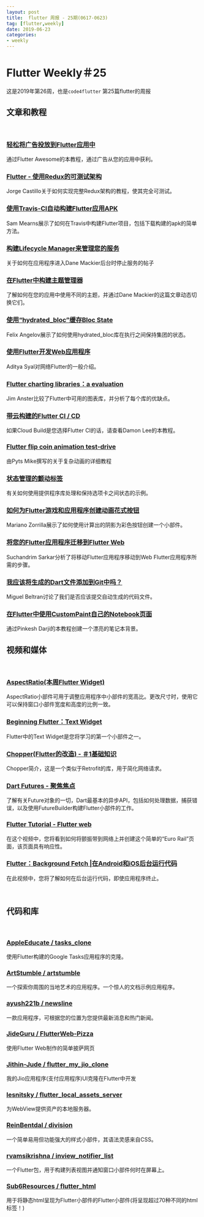 ```yaml
---
layout: post
title:  flutter 周报 - 25期(0617-0623)
tag: [flutter,weekly]
date: 2019-06-23
categories:
- weekly
---
```

 

# Flutter Weekly＃25

这是2019年第26周，也是`code4flutter` 第25篇flutter的周报


文章和教程
----------------------

  

### [轻松将广告投放到Flutter应用中](https://flutterawesome.com/easily-implement-ads-into-a-flutter-app/)

通过Flutter Awesome的本教程，通过广告从您的应用中获利。

### [Flutter  - 使用Redux的可测试架构](https://jorgecastillo.dev/flutter-end-to-end-testable-architecture-using-redux)

Jorge Castillo关于如何实现完整Redux架构的教程，使其完全可测试。

### [使用Travis-CI自动构建Flutter应用APK](https://medium.com/apolloblog/automatically-build-your-flutter-apps-with-travis-ci-4c1e47a5ae69)

Sam Mearns展示了如何在Travis中构建Flutter项目，包括下载构建的apk的简单方法。

### [构建Lifecycle Manager来管理您的服务](https://medium.com/flutter-community/build-a-lifecycle-manager-to-manage-your-services-b9c928d3aed7)

关于如何在应用程序进入Dane Mackier后台时停止服务的帖子

### [在Flutter中构建主题管理器](https://medium.com/flutter-community/build-a-theme-manager-in-flutter-3faeed26b8b3?postPublishedType=initial)

了解如何在您的应用中使用不同的主题，并通过Dane Mackier的这篇文章动态切换它们。

### [使用“hydrated_bloc”缓存Bloc State](https://medium.com/flutter-community/caching-bloc-state-with-hydrated-bloc-e565f81520a4)

Felix Angelov展示了如何使用hydrated_bloc库在执行之间保持集团的状态。

### [使用Flutter开发Web应用程序](https://medium.com/flutterdevs/developing-web-apps-using-flutter-flutter-for-web-65d0fec5f588)

Aditya Syal对网络Flutter的一般介绍。

### [Flutter charting libraries：a evaluation](https://medium.com/@ansterj/flutter-charting-libraries-an-evaluation-b1d6de5c7b85)

Jim Anster比较了Flutter中可用的图表库，并分析了每个库的优缺点。

### [带云构建的Flutter CI / CD](https://medium.com/@damonlee_36939/flutter-ci-cd-with-cloud-build-android-9cd12ade8306)

如果Cloud Build是您选择Flutter CI的话，请查看Damon Lee的本教程。

### [Flutter flip coin animation test-drive](https://medium.com/@mk.pyts/flutter-flip-coin-animation-test-drive-e7ddb126a20c)

由Pyts Mike撰写的关于复杂动画的详细教程

### [状态管理的颤动标签](https://medium.com/better-programming/flutter-tabs-w-state-management-ac2049be7160)

有关如何使用提供程序库处理和保持选项卡之间状态的示例。

### [如何为Flutter游戏和应用程序创建动画花式按钮](https://medium.com/flutter-community/how-to-create-an-animated-fancy-button-for-flutter-games-和应用程式-3da7b81c2c12)

Mariano Zorrilla展示了如何使用计算出的阴影为彩色按钮创建一个小部件。

### [将您的Flutter应用程序迁移到Flutter Web](https://medium.com/@suchandrimsarkar/migrate-your-flutter-app-to-flutter-web-4bd3c9b3e81d)

Suchandrim Sarkar分析了将移动Flutter应用程序移动到Web Flutter应用程序所需的步骤。

### [我应该将生成的Dart文件添加到Git中吗？](https://medium.com/@MiBLT/should-i-add-generated-dart-files-to-git-16802b2fd1a0)

Miguel Beltran讨论了我们是否应该提交自动生成的代码文件。

### [在Flutter中使用CustomPaint自己的Notebook页面](https://medium.com/aubergine-solutions/your-own-notebook-page-using-custompaint-in-flutter-5d902ecccf8c)

通过Pinkesh Darji的本教程创建一个漂亮的笔记本背景。
  
视频和媒体
----------------

  

### [AspectRatio(本周Flutter Widget)](https://www.youtube.com/watch?v=XcnP3_mO_Ms)

AspectRatio小部件可用于调整应用程序中小部件的宽高比。更改尺寸时，使用它可以保持窗口小部件宽度和高度的比例一致。

### [Beginning Flutter：Text Widget](https://www.youtube.com/watch?v=k2iw8n4atXQ)

Flutter中的Text Widget是您将学习的第一个小部件之一。

### [Chopper(Flutter的改造) - ＃1基础知识](https://www.youtube.com/watch?v=zFXK5EsrUF0&feature=youtu.be)

Chopper简介，这是一个类似于Retrofit的库，用于简化网络请求。

### [Dart Futures  - 聚焦焦点](https://www.youtube.com/watch?v=OTS-ap9_aXc&feature=youtu.be)

了解有关Future对象的一切，Dart最基本的异步API，包括如何处理数据，捕获错误，以及使用FutureBuilder构建Flutter小部件的工作。

### [Flutter Tutorial  -  Flutter web](https://www.youtube.com/watch?v=YelioRdQI4k)

在这个视频中，您将看到如何将颤振带到网络上并创建这个简单的“Euro Rail”页面，该页面具有响应性。

### [Flutter：Background Fetch |在Android和iOS后台运行代码](https://www.youtube.com/watch?v=NhlPK10_k9E&feature=youtu.be)

在此视频中，您将了解如何在后台运行代码，即使应用程序终止。

  

代码和库
------------------

  

### [AppleEducate / tasks_clone](https://github.com/AppleEducate/tasks_clone)

使用Flutter构建的Google Tasks应用程序的克隆。

### [ArtStumble / artstumble](https://github.com/maylortaylor/ArtStumble/tree/master/artstumble)

一个探索你周围的当地艺术的应用程序。一个惊人的文档示例应用程序。

### [ayush221b / newsline](https://github.com/ayush221b/newsline)

一款应用程序，可根据您的位置为您提供最新消息和热门新闻。

### [JideGuru / FlutterWeb-Pizza](https://github.com/JideGuru/FlutterWeb-Pizza)

使用Flutter Web制作的简单披萨网页

### [Jithin-Jude / flutter\_my\_jio_clone](https://github.com/Jithin-Jude/flutter_my_jio_clone)

我的Jio应用程序(支付应用程序)UI克隆在Flutter中开发

### [lesnitsky / flutter\_local\_assets_server](https://github.com/lesnitsky/flutter_local_assets_server)

为WebView提供资产的本地服务器。

### [ReinBentdal / division](https://github.com/ReinBentdal/division)

一个简单易用但功能强大的样式小部件，其语法灵感来自CSS。

### [rvamsikrishna / inview\_notifier\_list](https://github.com/rvamsikrishna/inview_notifier_list)

一个Flutter包，用于构建列表视图并通知窗口小部件何时在屏幕上。

### [Sub6Resources / flutter_html](https://github.com/Sub6Resources/flutter_html)

用于将静态html呈现为Flutter小部件的Flutter小部件(将呈现超过70种不同的html标签！)